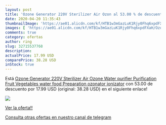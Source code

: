 ```yaml
---
layout: post
title: 'Ozone Generator 220V Sterilizer Air Ozon al 53.00 % de descuento'
date: 2020-04-20 11:35:43
thumbnailImage: 'https://ae01.alicdn.com/kf/HTB1w3mGazLuK1Rjy0Fhq6xpdFXaH/Ozone-Generator-220V-Sterilizer-Air-Ozone-Water-purifier-Purification-Fruit-Vegetables-water-food-Preparation-ozonator-ionizator.jpg_350x350._SL200_.jpg'
images: [ 'https://ae01.alicdn.com/kf/HTB1w3mGazLuK1Rjy0Fhq6xpdFXaH/Ozone-Generator-220V-Sterilizer-Air-Ozone-Water-purifier-Purification-Fruit-Vegetables-water-food-Preparation-ozonator-ionizator.jpg_350x350._SL200_.jpg' ]
comments: true
category: ofertas
author: ring
slug: 32715537768
description:
actualPrice: 17.99 USD
comparePrice: 38.28 USD
inStock: true
---
```


Está [Ozone Generator 220V Sterilizer Air Ozone Water purifier Purification Fruit Vegetables water food Preparation ozonator ionizator](https://www.amazon.com/dp/32715537768/?tag=redken08-20) con 53.00 de descuento por 17.99 USD (original: 38.28 USD) en el siguiente enlace!

[![](https://ae01.alicdn.com/kf/HTB1w3mGazLuK1Rjy0Fhq6xpdFXaH/Ozone-Generator-220V-Sterilizer-Air-Ozone-Water-purifier-Purification-Fruit-Vegetables-water-food-Preparation-ozonator-ionizator.jpg_350x350._SL200_.jpg)](https://www.amazon.com/dp/32715537768/?tag=redken08-20)

[Ver la oferta!!](https://www.amazon.com/dp/32715537768/?tag=redken08-20)

[Consulta otras ofertas en nuestro canal de telegram](https://t.me/s/ofertas25)
